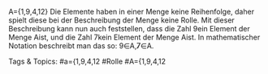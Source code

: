 A={1,9,4,12}
Die Elemente haben in einer Menge keine Reihenfolge, daher spielt diese bei der Beschreibung der
Menge keine Rolle. Mit dieser Beschreibung kann nun auch feststellen, dass die Zahl 9ein Element der
Menge Aist, und die Zahl 7kein Element der Menge Aist. In mathematischer Notation beschreibt
man das so: 9∈A,7̸∈A.

   Tags & Topics:
   #a={1,9,4,12
   #Rolle
   #A={1,9,4,12